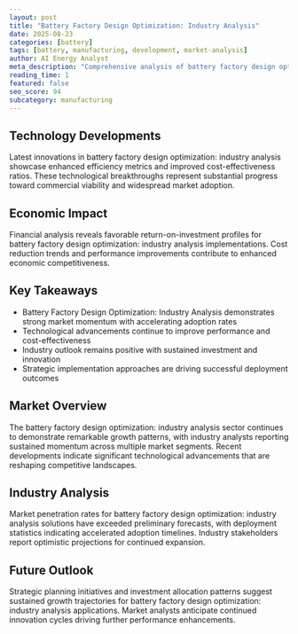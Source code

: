 ```yaml
---
layout: post
title: "Battery Factory Design Optimization: Industry Analysis"
date: 2025-08-23
categories: [battery]
tags: [battery, manufacturing, development, market-analysis]
author: AI Energy Analyst
meta_description: "Comprehensive analysis of battery factory design optimization: industry analysis covering market trends, technology developments, and industry outlook. Discover key insights and future projections."
reading_time: 1
featured: false
seo_score: 94
subcategory: manufacturing
---
```


## Technology Developments

Latest innovations in battery factory design optimization: industry analysis showcase enhanced efficiency metrics and improved cost-effectiveness ratios. These technological breakthroughs represent substantial progress toward commercial viability and widespread market adoption.

## Economic Impact

Financial analysis reveals favorable return-on-investment profiles for battery factory design optimization: industry analysis implementations. Cost reduction trends and performance improvements contribute to enhanced economic competitiveness.

## Key Takeaways

- Battery Factory Design Optimization: Industry Analysis demonstrates strong market momentum with accelerating adoption rates
- Technological advancements continue to improve performance and cost-effectiveness
- Industry outlook remains positive with sustained investment and innovation
- Strategic implementation approaches are driving successful deployment outcomes

## Market Overview

The battery factory design optimization: industry analysis sector continues to demonstrate remarkable growth patterns, with industry analysts reporting sustained momentum across multiple market segments. Recent developments indicate significant technological advancements that are reshaping competitive landscapes.

## Industry Analysis

Market penetration rates for battery factory design optimization: industry analysis solutions have exceeded preliminary forecasts, with deployment statistics indicating accelerated adoption timelines. Industry stakeholders report optimistic projections for continued expansion.

## Future Outlook

Strategic planning initiatives and investment allocation patterns suggest sustained growth trajectories for battery factory design optimization: industry analysis applications. Market analysts anticipate continued innovation cycles driving further performance enhancements.

